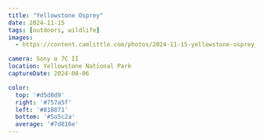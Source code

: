 ```yaml
---
title: "Yellowstone Osprey"
date: 2024-11-15
tags: [outdoors, wildlife]
images:
  - https://content.camlittle.com/photos/2024-11-15-yellowstone-osprey_1280.jpg

camera: Sony α 7C II
location: Yellowstone National Park
captureDate: 2024-08-06

color:
  top: '#d5d8d9'
  right: '#757a5f'
  left: '#818871'
  bottom: '#5a5c2a'
  average: '#7d816e'
---
```

